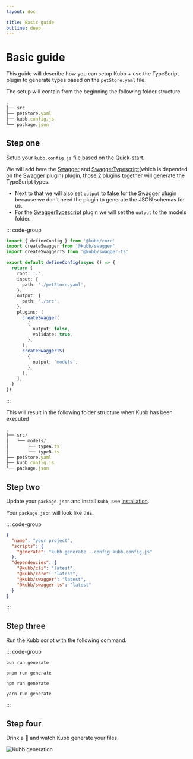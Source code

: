 ```yaml
---
layout: doc

title: Basic guide
outline: deep
---
```


# Basic guide

This guide will describe how you can setup Kubb + use the TypeScript plugin to generate types based on the `petStore.yaml` file.

The setup will contain from the beginning the following folder structure

```typescript
.
├── src
├── petStore.yaml
├── kubb.config.js
└── package.json
```

## Step one

Setup your `kubb.config.js` file based on the [Quick-start](/quick-start).

We will add here the [Swagger](/plugins/swagger) and [SwaggerTypescript](/plugins/swagger-ts)(which is depended on the [Swagger](/plugins/swagger) plugin) plugin, those 2 plugins together will generate the TypeScript types.

- Next to that we will also set `output` to false for the [Swagger](/plugins/swagger) plugin because we don't need the plugin to generate the JSON schemas for us.
- For the [SwaggerTypescript](/plugins/swagger-ts) plugin we will set the `output` to the models folder.

::: code-group

```typescript [kubb.config.js]
import { defineConfig } from '@kubb/core'
import createSwagger from '@kubb/swagger'
import createSwaggerTS from '@kubb/swagger-ts'

export default defineConfig(async () => {
  return {
    root: '.',
    input: {
      path: './petStore.yaml',
    },
    output: {
      path: './src',
    },
    plugins: [
      createSwagger(
        {
          output: false,
          validate: true,
        },
      ),
      createSwaggerTS(
        {
          output: 'models',
        },
      ),
    ],
  }
})
```

:::

This will result in the following folder structure when Kubb has been executed

```typescript
.
├── src/
│   └── models/
│       ├── typeA.ts
│       └── typeB.ts
├── petStore.yaml
├── kubb.config.js
└── package.json
```

## Step two

Update your `package.json` and install `Kubb`, see [installation](/introduction.html#configuration-file).

Your `package.json` will look like this:

::: code-group

```json [package.json]
{
  "name": "your project",
  "scripts": {
    "generate": "kubb generate --config kubb.config.js"
  },
  "dependencies": {
    "@kubb/cli": "latest",
    "@kubb/core": "latest",
    "@kubb/swagger": "latest",
    "@kubb/swagger-ts": "latest"
  }
}
```

:::

## Step three

Run the Kubb script with the following command.

::: code-group

```shell [bun <img src="/feature/bun.svg"/>]
bun run generate
```

```shell [pnpm <img src="/feature/pnpm.svg"/>]
pnpm run generate
```

```shell [npm <img src="/feature/npm.svg"/>]
npm run generate
```

```shell [yarn <img src="/feature/yarn.svg"/>]
yarn run generate
```

:::

## Step four

Drink a 🍺 and watch Kubb generate your files.

<img src="/kubb-generate.gif" style="{ display: 'inline' }" alt="Kubb generation" />
